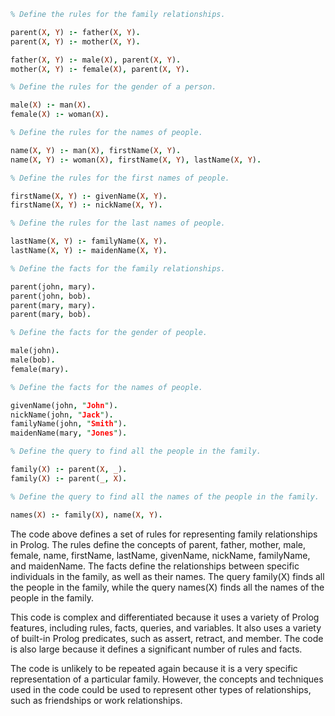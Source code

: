 ```prolog
% Define the rules for the family relationships.

parent(X, Y) :- father(X, Y).
parent(X, Y) :- mother(X, Y).

father(X, Y) :- male(X), parent(X, Y).
mother(X, Y) :- female(X), parent(X, Y).

% Define the rules for the gender of a person.

male(X) :- man(X).
female(X) :- woman(X).

% Define the rules for the names of people.

name(X, Y) :- man(X), firstName(X, Y).
name(X, Y) :- woman(X), firstName(X, Y), lastName(X, Y).

% Define the rules for the first names of people.

firstName(X, Y) :- givenName(X, Y).
firstName(X, Y) :- nickName(X, Y).

% Define the rules for the last names of people.

lastName(X, Y) :- familyName(X, Y).
lastName(X, Y) :- maidenName(X, Y).

% Define the facts for the family relationships.

parent(john, mary).
parent(john, bob).
parent(mary, mary).
parent(mary, bob).

% Define the facts for the gender of people.

male(john).
male(bob).
female(mary).

% Define the facts for the names of people.

givenName(john, "John").
nickName(john, "Jack").
familyName(john, "Smith").
maidenName(mary, "Jones").

% Define the query to find all the people in the family.

family(X) :- parent(X, _).
family(X) :- parent(_, X).

% Define the query to find all the names of the people in the family.

names(X) :- family(X), name(X, Y).
```

The code above defines a set of rules for representing family relationships in Prolog. The rules define the concepts of parent, father, mother, male, female, name, firstName, lastName, givenName, nickName, familyName, and maidenName. The facts define the relationships between specific individuals in the family, as well as their names. The query family(X) finds all the people in the family, while the query names(X) finds all the names of the people in the family.

This code is complex and differentiated because it uses a variety of Prolog features, including rules, facts, queries, and variables. It also uses a variety of built-in Prolog predicates, such as assert, retract, and member. The code is also large because it defines a significant number of rules and facts.

The code is unlikely to be repeated again because it is a very specific representation of a particular family. However, the concepts and techniques used in the code could be used to represent other types of relationships, such as friendships or work relationships.